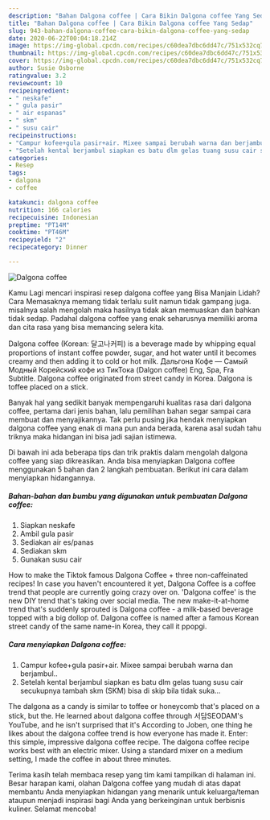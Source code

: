 ```yaml
---
description: "Bahan Dalgona coffee | Cara Bikin Dalgona coffee Yang Sedap"
title: "Bahan Dalgona coffee | Cara Bikin Dalgona coffee Yang Sedap"
slug: 943-bahan-dalgona-coffee-cara-bikin-dalgona-coffee-yang-sedap
date: 2020-06-22T00:04:18.214Z
image: https://img-global.cpcdn.com/recipes/c60dea7dbc6dd47c/751x532cq70/dalgona-coffee-foto-resep-utama.jpg
thumbnail: https://img-global.cpcdn.com/recipes/c60dea7dbc6dd47c/751x532cq70/dalgona-coffee-foto-resep-utama.jpg
cover: https://img-global.cpcdn.com/recipes/c60dea7dbc6dd47c/751x532cq70/dalgona-coffee-foto-resep-utama.jpg
author: Susie Osborne
ratingvalue: 3.2
reviewcount: 10
recipeingredient:
- " neskafe"
- " gula pasir"
- " air espanas"
- " skm"
- " susu cair"
recipeinstructions:
- "Campur kofee+gula pasir+air. Mixee sampai berubah warna dan berjambul.."
- "Setelah kental berjambul siapkan es batu dlm gelas tuang susu cair secukupnya tambah skm (SKM) bisa di skip bila tidak suka..."
categories:
- Resep
tags:
- dalgona
- coffee

katakunci: dalgona coffee 
nutrition: 166 calories
recipecuisine: Indonesian
preptime: "PT14M"
cooktime: "PT46M"
recipeyield: "2"
recipecategory: Dinner

---
```



![Dalgona coffee](https://img-global.cpcdn.com/recipes/c60dea7dbc6dd47c/751x532cq70/dalgona-coffee-foto-resep-utama.jpg)

Kamu Lagi mencari inspirasi resep dalgona coffee yang Bisa Manjain Lidah? Cara Memasaknya memang tidak terlalu sulit namun tidak gampang juga. misalnya salah mengolah maka hasilnya tidak akan memuaskan dan bahkan tidak sedap. Padahal dalgona coffee yang enak seharusnya memiliki aroma dan cita rasa yang bisa memancing selera kita.

Dalgona coffee (Korean: 달고나커피) is a beverage made by whipping equal proportions of instant coffee powder, sugar, and hot water until it becomes creamy and then adding it to cold or hot milk. Дальгона Кофе — Самый Модный Корейский кофе из ТикТока (Dalgon coffee) Eng, Spa, Fra Subtitle. Dalgona coffee originated from street candy in Korea. Dalgona is toffee placed on a stick.

Banyak hal yang sedikit banyak mempengaruhi kualitas rasa dari dalgona coffee, pertama dari jenis bahan, lalu pemilihan bahan segar sampai cara membuat dan menyajikannya. Tak perlu pusing jika hendak menyiapkan dalgona coffee yang enak di mana pun anda berada, karena asal sudah tahu triknya maka hidangan ini bisa jadi sajian istimewa.


Di bawah ini ada beberapa tips dan trik praktis dalam mengolah dalgona coffee yang siap dikreasikan. Anda bisa menyiapkan Dalgona coffee menggunakan 5 bahan dan 2 langkah pembuatan. Berikut ini cara dalam menyiapkan hidangannya.

<!--inarticleads1-->

##### Bahan-bahan dan bumbu yang digunakan untuk pembuatan Dalgona coffee:

1. Siapkan  neskafe
1. Ambil  gula pasir
1. Sediakan  air es/panas
1. Sediakan  skm
1. Gunakan  susu cair


How to make the Tiktok famous Dalgona Coffee + three non-caffeinated recipes! In case you haven&#39;t encountered it yet, Dalgona Coffee is a coffee trend that people are currently going crazy over on. &#39;Dalgona coffee&#39; is the new DIY trend that&#39;s taking over social media. The new make-it-at-home trend that&#39;s suddenly sprouted is Dalgona coffee - a milk-based beverage topped with a big dollop of. Dalgona coffee is named after a famous Korean street candy of the same name-in Korea, they call it ppopgi. 

<!--inarticleads2-->

##### Cara menyiapkan Dalgona coffee:

1. Campur kofee+gula pasir+air. Mixee sampai berubah warna dan berjambul..
1. Setelah kental berjambul siapkan es batu dlm gelas tuang susu cair secukupnya tambah skm (SKM) bisa di skip bila tidak suka...


The dalgona as a candy is similar to toffee or honeycomb that&#39;s placed on a stick, but the. He learned about dalgona coffee through 서담SEODAM&#39;s YouTube, and he isn&#39;t surprised that it&#39;s According to Joben, one thing he likes about the dalgona coffee trend is how everyone has made it. Enter: this simple, impressive dalgona coffee recipe. The dalgona coffee recipe works best with an electric mixer. Using a standard mixer on a medium setting, I made the coffee in about three minutes. 

Terima kasih telah membaca resep yang tim kami tampilkan di halaman ini. Besar harapan kami, olahan Dalgona coffee yang mudah di atas dapat membantu Anda menyiapkan hidangan yang menarik untuk keluarga/teman ataupun menjadi inspirasi bagi Anda yang berkeinginan untuk berbisnis kuliner. Selamat mencoba!
